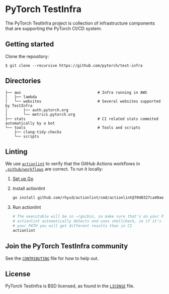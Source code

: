 # PyTorch TestInfra

The PyTorch TestInfra project is collection of infrastructure components that are
supporting the PyTorch CI/CD system.

## Getting started

Clone the repository:

```shell
$ git clone --recursive https://github.com/pytorch/test-infra
```

## Directories

```
├── aws                                  # Infra running in AWS
│   ├── lambda
│   └── websites                         # Several websites supported by TestInfra
│       ├── auth.pytorch.org
│       └── metrics.pytorch.org
├── stats                                # CI related stats commited automatically by a bot
└── tools                                # Tools and scripts
    ├── clang-tidy-checks
    └── scripts
```

## Linting

We use [`actionlint`](https://github.com/rhysd/actionlint) to verify that the GitHub Actions workflows in [`.github/workflows`](github/workflows) are correct. To run it locally:

1. [Set up Go](https://golang.org/doc/install)
2. Install actionlint

    ```bash
    go install github.com/rhysd/actionlint/cmd/actionlint@7040327ca40aefd92888871131adc30c7d9c1b6d
    ```
3. Run actionlint

    ```bash
    # The executable will be in ~/go/bin, so make sure that's on your PATH
    # actionlint automatically detects and uses shellcheck, so if it's not in
    # your PATH you will get different results than in CI
    actionlint
    ```

## Join the PyTorch TestInfra community
See the [`CONTRIBUTING`](CONTRIBUTING.md) file for how to help out.

## License
PyTorch TestInfra is BSD licensed, as found in the [`LICENSE`](LICENSE) file.
